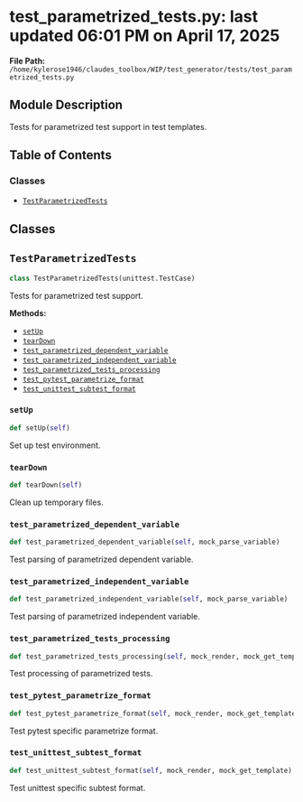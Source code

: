 # test_parametrized_tests.py: last updated 06:01 PM on April 17, 2025

**File Path:** `/home/kylerose1946/claudes_toolbox/WIP/test_generator/tests/test_parametrized_tests.py`

## Module Description

Tests for parametrized test support in test templates.

## Table of Contents

### Classes

- [`TestParametrizedTests`](#testparametrizedtests)

## Classes

## `TestParametrizedTests`

```python
class TestParametrizedTests(unittest.TestCase)
```

Tests for parametrized test support.

**Methods:**

- [`setUp`](#setup)
- [`tearDown`](#teardown)
- [`test_parametrized_dependent_variable`](#test_parametrized_dependent_variable)
- [`test_parametrized_independent_variable`](#test_parametrized_independent_variable)
- [`test_parametrized_tests_processing`](#test_parametrized_tests_processing)
- [`test_pytest_parametrize_format`](#test_pytest_parametrize_format)
- [`test_unittest_subtest_format`](#test_unittest_subtest_format)

### `setUp`

```python
def setUp(self)
```

Set up test environment.

### `tearDown`

```python
def tearDown(self)
```

Clean up temporary files.

### `test_parametrized_dependent_variable`

```python
def test_parametrized_dependent_variable(self, mock_parse_variable)
```

Test parsing of parametrized dependent variable.

### `test_parametrized_independent_variable`

```python
def test_parametrized_independent_variable(self, mock_parse_variable)
```

Test parsing of parametrized independent variable.

### `test_parametrized_tests_processing`

```python
def test_parametrized_tests_processing(self, mock_render, mock_get_template)
```

Test processing of parametrized tests.

### `test_pytest_parametrize_format`

```python
def test_pytest_parametrize_format(self, mock_render, mock_get_template)
```

Test pytest specific parametrize format.

### `test_unittest_subtest_format`

```python
def test_unittest_subtest_format(self, mock_render, mock_get_template)
```

Test unittest specific subtest format.
